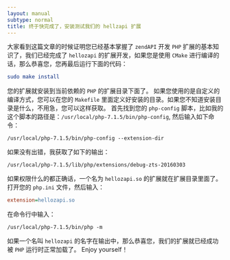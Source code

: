 ```yaml
---
layout: manual
subtype: normal
title: 终于快完成了，安装测试我们的 hellzapi 扩展
---
```

大家看到这篇文章的时候证明您已经基本掌握了 `zendAPI` 开发 `PHP` 扩展的基本知识了，我们已经完成了 `hellozapi` 的扩展开发，如果您是使用 `CMake` 进行编译的话，那么恭喜您，您再最后运行下面的代码：
```cmake
sudo make install
```
您的扩展就安装到当前依赖的 `PHP` 的扩展目录下面了。
如果您使用的是自定义的编译方式，您可以在您的 `Makefile` 里面定义好安装的目录。如果您不知道安装目录是什么，不用急，您可以这样获取。
首先找到您的 `php-config` 脚本，比如我的这个脚本的路径是：`/usr/local/php-7.1.5/bin/php-config`, 然后输入如下命令：
```shell
/usr/local/php-7.1.5/bin/php-config --extension-dir
```
如果没有出错，我获取了如下的输出：
```shell
/usr/local/php-7.1.5/lib/php/extensions/debug-zts-20160303
```
如果权限什么的都正确话，一个名为 `hellozapi.so` 的扩展就在扩展目录里面了。
打开您的 `php.ini` 文件，然后输入：
```ini
extension=hellozapi.so
```
在命令行中输入：
```shell
/usr/local/php-7.1.5/bin/php -m
```
如果一个名叫 `hellozapi` 的名字在输出中，那么恭喜您，我们的扩展就已经成功被 `PHP` 运行时正常加载了。 
Enjoy yourself！